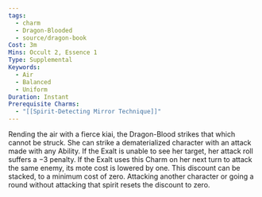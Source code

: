 ```yaml
---
tags:
  - charm
  - Dragon-Blooded
  - source/dragon-book
Cost: 3m
Mins: Occult 2, Essence 1
Type: Supplemental
Keywords:
  - Air
  - Balanced
  - Uniform
Duration: Instant
Prerequisite Charms:
  - "[[Spirit-Detecting Mirror Technique]]"
---
```

Rending the air with a fierce kiai, the Dragon-Blood strikes that which cannot be struck. She can strike a dematerialized character with an attack made with any Ability. If the Exalt is unable to see her target, her attack roll suffers a −3 penalty. If the Exalt uses this Charm on her next turn to attack the same enemy, its mote cost is lowered by one. This discount can be stacked, to a minimum cost of zero. Attacking another character or going a round without attacking that spirit resets the discount to zero.